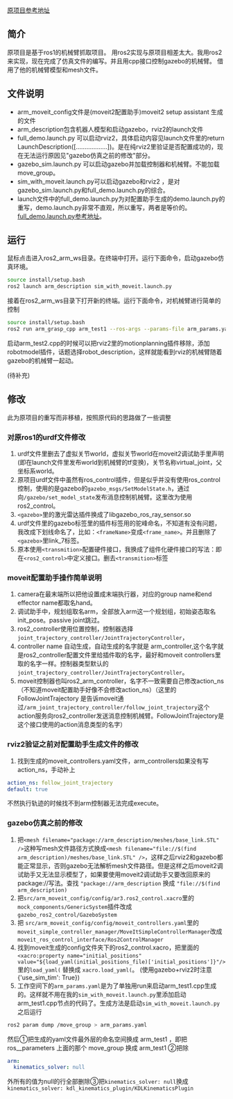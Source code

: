 [原项目参考地址](https://www.bilibili.com/video/BV1kypFepEfb/?vd_source=c46697e1d06be94cd5e10883ded86efe)

## 简介
原项目是基于ros1的机械臂抓取项目。
用ros2实现与原项目相差太大。我用ros2来实现，现在完成了仿真文件的编写。并且用cpp接口控制gazebo的机械臂。
借用了他的机械臂模型和mesh文件。

## 文件说明
- arm_moveit_config文件是(moveit2配置助手)moveit2 setup assistant 生成的文件
- arm_description包含机器人模型和启动gazebo，rviz2的launch文件
- full_demo.launch.py 可以启动rviz2，具体启动内容见launch文件里的return LaunchDescription([………………])。是在纯rviz2里验证是否配置成功的，现在无法运行原因见"gazebo仿真之前的修改"部分。
- gazebo_sim.launch.py 可以启动gazebo并加载控制器和机械臂。不能加载move_group。
- sim_with_moveit.launch.py可以启动gazebo和rviz2 ，是对gazebo_sim.launch.py和full_demo.launch.py的综合。
- launch文件中的full_demo.launch.py为对配置助手生成的demo.launch.py的重写，demo.launch.py非常不直观，所以重写，两者是等价的。[full_demo.launch.py参考地址](https://www.bilibili.com/video/BV1CshJzdEpU?spm_id_from=333.788.player.switch&vd_source=bffdb80b975508dc5f2dd69ec6999b3b)。
  
## 运行
鼠标点击进入ros2_arm_ws目录。在终端中打开。运行下面命令，启动gazebo仿真环境。
```bash
source install/setup.bash 
ros2 launch arm_description sim_with_moveit.launch.py 
```

接着在ros2_arm_ws目录下打开新的终端。运行下面命令，对机械臂进行简单的控制
```bash
source install/setup.bash 
ros2 run arm_grasp_cpp arm_test1 --ros-args --params-file arm_params.yaml
```
启动arm_test2.cpp的时候可以把rviz2里的motionplanning插件移除，添加robotmodel插件，话题选择robot_description，这样就能看到rviz的机械臂随着gazebo的机械臂一起动。

(待补充)

## 修改
此为原项目的重写而非移植，按照原代码的思路做了一些调整
### 对原ros1的urdf文件修改
1. urdf文件里删去了虚拟关节world，虚拟关节world在moveit2调试助手里声明(即在launch文件里发布world到机械臂的tf变换)，关节名称virtual_joint，父坐标系world。
2. 原项目urdf文件中虽然有ros_control插件，但是似乎并没有使用ros_control控制，使用的是gazebo的`gazebo_msgs/SetModelState.h`，通过向`/gazebo/set_model_state`发布消息控制机械臂。这里改为使用ros2_control。
3.  `<gazebo>`里的激光雷达插件换成了libgazebo_ros_ray_sensor.so
4.   urdf文件里的gazebo标签里的插件标签用的驼峰命名，不知道有没有问题，我改成下划线命名了，比如：`<frameName>`变成`<frame_name>`。并且删除了`<gazebo>`里link_7标签。
5.   原本使用`<transmition>`配置硬件接口，我换成了组件化硬件接口的写法：即在`<ros2_control>`中定义接口。删去`<transmition>`标签

### moveit配置助手操作简单说明
1. camera在最末端所以把他设置成末端执行器，对应的group name和end effector name都取名hand。
2. 调试助手中，规划组取名arm，全部放入arm这一个规划组，初始姿态取名init_pose。passive joint跳过。
3. ros2_controller使用位置控制，控制器选择`joint_trajectory_controller/JointTrajectoryController`，
4. controller name 自动生成，自动生成的名字就是 arm_controller,这个名字就是ros2_controller配置文件里给插件取的名字，最好和moveit controllers里取的名字一样。控制器类型默认的`joint_trajectory_controller/JointTrajectoryController`。
5. moveit控制器也叫ros2_arm_controller，名字不一致需要自己修改action_ns（不知道moveit配置助手好像不会修改action_ns）（这里的 FollowJointTrajectory 是告诉moveit通过`/arm_joint_trajectory_controller/follow_joint_trajectory`这个action服务向ros2_controller发送消息控制机械臂。FollowJointTrajectory是这个接口使用的action消息类型的名字）
### rviz2验证之前对配置助手生成文件的修改
1. 找到生成的moveit_controllers.yaml文件，arm_controllers如果没有写action_ns，手动补上
```yaml
action_ns: follow_joint_trajectory
default: true
```
不然执行轨迹的时候找不到arm控制器无法完成execute。

### gazebo仿真之前的修改
1.   把`<mesh filename="package://arm_description/meshes/base_link.STL" />`这种写mesh文件路径方式换成`<mesh filename="file://$(find arm_description)/meshes/base_link.STL" />`，这样之后rviz2和gazebo都能正常显示，否则gazebo无法解析mesh文件路径。但是这样之后moveit2调试助手又无法显示模型了，如果要使用moveit2调试助手又要改回原来的package://写法。查找 `"package://arm_description` 换成 `"file://$(find arm_description)`
2.  把`src/arm_moveit_config/config/ar3.ros2_control.xacro`里的`mock_components/GenericSystem`插件改成`gazebo_ros2_control/GazeboSystem`
3. 把
`src/arm_moveit_config/config/moveit_controllers.yaml`里的`moveit_simple_controller_manager/MoveItSimpleControllerManager`改成`moveit_ros_control_interface/Ros2ControlManager`
4. 找到moveit生成的config文件夹下的ros2_control.xacro，把里面的
`<xacro:property name="initial_positions" value="${load_yaml(initial_positions_file)['initial_positions']}"/>`里的`load_yaml(`
替换成
`xacro.load_yaml(`。
(使用gazebo+rviz2时注意{'use_sim_tim': True})
5. 工作空间下的`arm_params.yaml`是为了单独用run来启动arm_test1.cpp生成的。这样就不用在我的`sim_with_moveit.launch.py`里添加启动arm_test1.cpp节点的代码了。生成方法是启动`sim_with_moveit.launch.py`之后运行
```bash
ros2 param dump /move_group > arm_params.yaml
```
然后①把生成的yaml文件最外层的命名空间换成 arm_test1 ，即把 ros__parameters 上面的那个 move_group 换成 arm_test1 ②把除
```yaml
arm: 
  kinematics_solver: null
```
外所有的值为null的行全部删除③把`kinematics_solver: null`换成`kinematics_solver: kdl_kinematics_plugin/KDLKinematicsPlugin`
    

